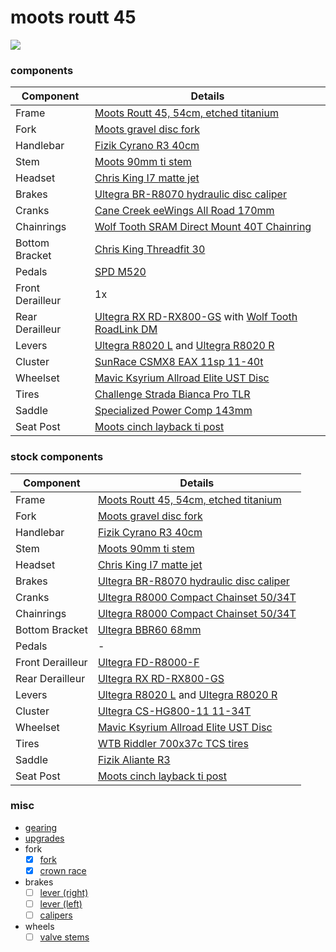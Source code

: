 # moots routt 45

![](profile.jpg)

### components

| Component | Details |
| --------- | ------- |
| Frame | [Moots Routt 45, 54cm, etched titanium](https://moots.com/bike/routt-45/) |
| Fork | [Moots gravel disc fork](https://moots.com/components/#forks) |
| Handlebar | [Fizik Cyrano R3 40cm](https://www.fizik.com/us_en/cyrano-handlebar-r3-bull.html) |
| Stem | [Moots 90mm ti stem](https://shop.moots.com/collections/stems-posts-forks/products/moots-ti-stem) |
| Headset | [Chris King I7 matte jet](https://chrisking.com/products/headset-inset-7?variant=8177170055213) |
| Brakes | [Ultegra BR-R8070 hydraulic disc caliper](https://bike.shimano.com/en-US/product/component/ultegra-r8000/BR-R8070-R.html) |
| Cranks | [Cane Creek eeWings All Road 170mm](https://canecreek.com/product/eewings-all-road/) |
| Chainrings | [Wolf Tooth SRAM Direct Mount 40T Chainring](https://www.wolftoothcomponents.com/collections/gravel-cyclocross-road/products/direct-mount-chainrings-for-sram-cranks?variant=14781783474211#loaded) |
| Bottom Bracket | [Chris King Threadfit 30](https://chrisking.com/collections/threadfit-30) |
| Pedals | [SPD M520](https://bike.shimano.com/en-US/product/component/deore-m6000/PD-M520.html) |
| Front Derailleur | 1x |
| Rear Derailleur | [Ultegra RX RD-RX800-GS](https://bike.shimano.com/en-US/product/component/ultegra-rx/RD-RX800-GS.html) with [Wolf Tooth RoadLink DM](https://www.wolftoothcomponents.com/products/roadlink-dm) |
| Levers | [Ultegra R8020 L](https://bike.shimano.com/en-US/product/component/ultegra-r8000/ST-R8020-L.html) and [Ultegra R8020 R](https://bike.shimano.com/en-US/product/component/ultegra-r8000/ST-R8020-R.html) |
| Cluster | [SunRace CSMX8 EAX 11sp 11-40t](http://www.sunrace.com/en/products/detail/csmx8) |
| Wheelset | [Mavic Ksyrium Allroad Elite UST Disc](https://shop.mavic.com/en-int/allroad-elite-ust-disc-rr0974.html) |
| Tires | [Challenge Strada Bianca Pro TLR](https://www.challengetires.com/shop/products/strada-bianca-3/55139) |
| Saddle | [Specialized Power Comp 143mm](https://www.specialized.com/us/en/power-comp/p/155836) |
| Seat Post | [Moots cinch layback ti post](https://shop.moots.com/products/moots-layback-cinch-post) |

### stock components

| Component | Details |
| --------- | ------- |
| Frame | [Moots Routt 45, 54cm, etched titanium](https://moots.com/bike/routt-45/) |
| Fork | [Moots gravel disc fork](https://moots.com/components/#forks) |
| Handlebar | [Fizik Cyrano R3 40cm](https://www.fizik.com/us_en/cyrano-handlebar-r3-bull.html) |
| Stem | [Moots 90mm ti stem](https://shop.moots.com/collections/stems-posts-forks/products/moots-ti-stem) |
| Headset | [Chris King I7 matte jet](https://chrisking.com/products/headset-inset-7?variant=8177170055213) |
| Brakes | [Ultegra BR-R8070 hydraulic disc caliper](https://bike.shimano.com/en-US/product/component/ultegra-r8000/BR-R8070-R.html) |
| Cranks | [Ultegra R8000 Compact Chainset 50/34T](https://bike.shimano.com/en-AU/product/component/ultegra-r8000/FC-R8000.html) |
| Chainrings | [Ultegra R8000 Compact Chainset 50/34T](https://bike.shimano.com/en-AU/product/component/ultegra-r8000/FC-R8000.html) |
| Bottom Bracket | [Ultegra BBR60 68mm](https://bike.shimano.com/en-EU/product/component/105-5800/SM-BBR60.html) |
| Pedals | - |
| Front Derailleur | [Ultegra FD-R8000-F](https://bike.shimano.com/en-US/product/component/ultegra-r8000/FD-R8000-F.html) |
| Rear Derailleur | [Ultegra RX RD-RX800-GS](https://bike.shimano.com/en-EU/product/component/ultegra-rx/RD-RX800-GS.html) |
| Levers | [Ultegra R8020 L](https://bike.shimano.com/en-US/product/component/ultegra-r8000/ST-R8020-L.html) and [Ultegra R8020 R](https://bike.shimano.com/en-US/product/component/ultegra-r8000/ST-R8020-R.html) |
| Cluster | [Ultegra CS-HG800-11 11-34T](https://bike.shimano.com/en-EU/product/component/ultegra-r8000/CS-HG800-11.html) |
| Wheelset | [Mavic Ksyrium Allroad Elite UST Disc](https://shop.mavic.com/en-int/allroad-elite-ust-disc-rr0974.html) |
| Tires | [WTB Riddler 700x37c TCS tires](https://www.wtb.com/products/riddler700c) |
| Saddle | [Fizik Aliante R3](https://www.fizik.com/us_en/aliante-r3.html) |
| Seat Post | [Moots cinch layback ti post](https://shop.moots.com/products/moots-layback-cinch-post) |

### misc

* [gearing](https://www.gear-calculator.com/?GR=DERS&KB=34,50&RZ=11,13,15,17,19,21,23,25,27,30,34&UF=2281&TF=90&SL=2.6&UN=KMH&DV=ratio&GR2=DERS&KB2=40&RZ2=11,13,15,17,19,21,24,27,31,35,40&UF2=2281)
* [upgrades](upgrades.md)
* fork
  * [x] [fork](https://www.rodeo-labs.com/shop/forks/rodeo-labs-spork-3-0/)
  * [x] [crown race](https://chrisking.com/collections/headset-small-parts/products/part-headset-1-1-2-baseplate-stainless)
* brakes
  * [ ] [lever (right)](https://www.amazon.com/gp/product/B01M4IC1A6/ref=ewc_pr_img_1?smid=AMY4I718ZUBOU&psc=1)
  * [ ] [lever (left)](https://www.universalcycles.com/shopping/product_details.php?id=11145)
  * [ ] [calipers]()
* wheels
  * [ ] [valve stems](https://www.universalcycles.com/shopping/product_details.php?id=106806)
